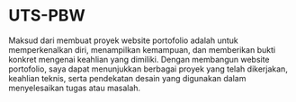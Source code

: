 # UTS-PBW
Maksud dari membuat proyek website portofolio adalah untuk memperkenalkan diri, menampilkan kemampuan, dan memberikan bukti konkret mengenai keahlian yang dimiliki. Dengan membangun website portofolio, saya dapat menunjukkan berbagai proyek yang telah dikerjakan, keahlian teknis, serta pendekatan desain yang digunakan dalam menyelesaikan tugas atau masalah.
